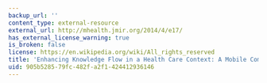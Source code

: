 ```yaml
---
backup_url: ''
content_type: external-resource
external_url: http://mhealth.jmir.org/2014/4/e17/
has_external_license_warning: true
is_broken: false
license: https://en.wikipedia.org/wiki/All_rights_reserved
title: 'Enhancing Knowledge Flow in a Health Care Context: A Mobile Computing Approach'
uid: 905b5285-79fc-482f-a2f1-424412936146
---
```

